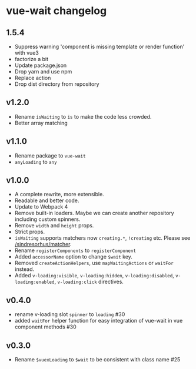 # vue-wait changelog

## 1.5.4
- Suppress warning 'component is missing template or render function' with vue3
- factorize a bit
- Update package.json
- Drop yarn and use npm
- Replace action
- Drop dist directory from repository

## v1.2.0
- Rename `isWaiting` to `is` to make the code less crowded.
- Better array matching

## v1.1.0
- Rename package to `vue-wait`
- `anyLoading` to `any`

## v1.0.0

- A complete rewrite, more extensible.
- Readable and better code.
- Update to Webpack 4
- Remove built-in loaders. Maybe we can create another repository including custom spinners.
- Remove `width` and `height` props.
- Strict props.
- `isWaiting` supports matchers now `creating.*`, `!creating` etc. Please see [/sindresorhus/matcher](/sindresorhus/matcher).
- Rename `registerComponents` to `registerComponent`
- Added `accessorName` option to change `$wait` key.
- Removed `createActionHelpers`, use `mapWaitingActions` or `waitFor` instead.
- Added `v-loading:visible`, `v-loading:hidden`, `v-loading:disabled`, `v-loading:enabled`, `v-loading:click` directives.

## v0.4.0

- rename v-loading slot `spinner` to `loading` #30
- added `waitFor` helper function for easy integration of vue-wait in vue component methods #30

## v0.3.0

- Rename `$vuexLoading` to `$wait` to be consistent with class name #25
